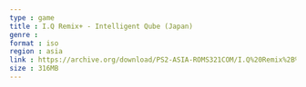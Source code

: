 ```yaml
---
type : game
title : I.Q Remix+ - Intelligent Qube (Japan)
genre : 
format : iso
region : asia
link : https://archive.org/download/PS2-ASIA-ROMS321COM/I.Q%20Remix%2B%20-%20Intelligent%20Qube%20%28Japan%29.7z
size : 316MB
---
```

